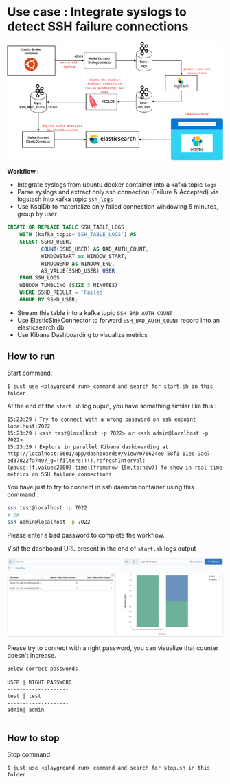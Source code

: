 # Use case : Integrate syslogs to detect SSH failure connections

<img src="./docs/architecture.png">

**Workflow :**
- Integrate syslogs from ubuntu docker container into a kafka topic `logs`
- Parse syslogs and extract only ssh connection (Failure & Accepted) via logstash into kafka topic `ssh_logs`
- Use KsqlDb to materialize only failed connection windowing 5 minutes, group by user
``` sql
CREATE OR REPLACE TABLE SSH_TABLE_LOGS
    WITH (kafka_topic='SSH_TABLE_LOGS') AS
    SELECT SSHD_USER,
           COUNT(SSHD_USER) AS BAD_AUTH_COUNT,
           WINDOWSTART as WINDOW_START,
           WINDOWEND as WINDOW_END,
           AS_VALUE(SSHD_USER) USER
    FROM SSH_LOGS
    WINDOW TUMBLING (SIZE 5 MINUTES)
    WHERE SSHD_RESULT = 'Failed'
    GROUP BY SSHD_USER;
```
- Stream this table into a kafka topic `SSH_BAD_AUTH_COUNT`
- Use ElasticSinkConnector to forward `SSH_BAD_AUTH_COUNT` record into an elasticsearch db
- Use Kibana Dashboarding to visualize metrics

## How to run

Start command:
```
$ just use <playground run> command and search for start.sh in this folder
```

At the end of the `start.sh` log ouput, you have something similar like this :
``` log
15:23:29 ℹ️ Try to connect with a wrong password on ssh endoint localhost:7022
15:23:29 ℹ️ <ssh test@localhost -p 7022> or <ssh admin@localhost -p 7022>
15:23:29 ℹ️ Explore in parallel Kibana dashboarding at http://localhost:5601/app/dashboards#/view/076624e0-58f1-11ec-9ae7-ed37822fa749?_g=(filters:!(),refreshInterval:(pause:!f,value:2000),time:(from:now-15m,to:now)) to show in real time metrics on SSH failure connections
```

You have just to try to connect in ssh daemon container using this command :
``` bash
ssh test@localhost -p 7022
# OR
ssh admin@localhost -p 7022
```

Please enter a bad password to complete the workflow.

Visit the dashboard URL present in the end of `start.sh` logs output

<img src="./docs/dashboard.png">

Please try to connect with a right password, you can visualize that counter doesn't increase.
```
Below correct passwords
--------------------
USER | RIGHT PASSWORD
--------------------
test | test
--------------------
admin| admin
--------------------
```

## How to stop

Stop command:
```
$ just use <playground run> command and search for stop.sh in this folder
```

